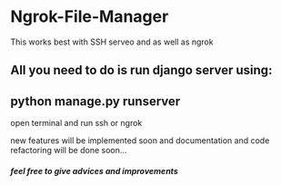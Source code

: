 # Ngrok-File-Manager

This works best with SSH serveo and as well as ngrok

## All you need to do is run django server using:

## python manage.py runserver

open terminal and run ssh or ngrok

new features will be implemented soon and documentation and code refactoring will be done soon...

##### feel free to give advices and improvements
